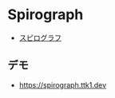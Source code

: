 # Spirograph

* [スピログラフ](https://ja.wikipedia.org/wiki/%E3%82%B9%E3%83%94%E3%83%AD%E3%82%B0%E3%83%A9%E3%83%95)

## デモ

* https://spirograph.ttk1.dev
